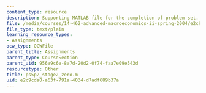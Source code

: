 ```yaml
---
content_type: resource
description: Supporting MATLAB file for the completion of problem set.
file: /media/courses/14-462-advanced-macroeconomics-ii-spring-2004/e2c9cda0a63f791a4034d7adf689b37a_ps5p2_stage2_zero.m
file_type: text/plain
learning_resource_types:
- Assignments
ocw_type: OCWFile
parent_title: Assignments
parent_type: CourseSection
parent_uid: 956a9c6e-8a7d-20d2-0f74-faa7e09e543d
resourcetype: Other
title: ps5p2_stage2_zero.m
uid: e2c9cda0-a63f-791a-4034-d7adf689b37a
---
```

